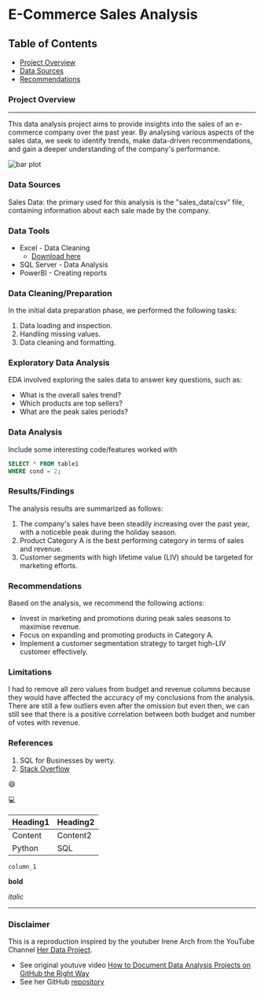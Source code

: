 # E-Commerce Sales Analysis

## Table of Contents

- [Project Overview](#project-overview)
- [Data Sources](#data-sources)
- [Recommendations](#recommendations)

### Project Overview
---

This data analysis project aims to provide insights into the sales of an e-commerce company over the past year. By analysing various aspects of the sales data, we seek to identify trends, make data-driven recommendations, and gain a deeper understanding of the company's performance.

![bar plot](https://github.com/tomthescientist3001/replica_youtuber_0001/assets/161260467/13ae6fa0-1b86-4f5e-86a7-ca15f7b343f1)


### Data Sources

Sales Data: the primary used for this analysis is the "sales_data/csv" file, containing information about each sale made by the company.

### Data Tools

- Excel - Data Cleaning
  - [Download here](https://microsoft.com)
- SQL Server - Data Analysis
- PowerBI - Creating reports



### Data Cleaning/Preparation

In the initial data preparation phase, we performed the following tasks:
1. Data loading and inspection.
2. Handling missing values.
3. Data cleaning and formatting.

### Exploratory Data Analysis

EDA involved exploring the sales data to answer key questions, such as:

- What is the overall sales trend?
- Which products are top sellers?
- What are the peak sales periods?

### Data Analysis

Include some interesting code/features worked with

```sql
SELECT * FROM table1
WHERE cond = 2;
```

### Results/Findings

The analysis results are summarized as follows:
1. The company's sales have been steadily increasing over the past year, with a noticeble peak during the holiday season.
2. Product Category A is the best performing category in terms of sales and revenue.
3. Customer segments with high lifetime value (LIV) should be targeted for marketing efforts.

### Recommendations

Based on the analysis, we recommend the following actions:
- Invest in marketing and promotions during peak sales seasons to maximise revenue.
- Focus on expanding and promoting products in Category A.
- Implement a customer segmentation strategy to target high-LIV customer effectively.

### Limitations

I had to remove all zero values from budget and revenue columns because they would have affected the accuracy of my conclusions from the analysis. There are still a few outliers even after the omission but even then, we can still see that there is a positive correlation between both budget and number of votes with revenue.

### References

1. SQL for Businesses by werty.
2. [Stack Overflow](https://stack.com)

😄

💻

|Heading1|Heading2|
|--------|--------|
|Content|Content2|
|Python|SQL|

`column_1`

**bold**

*italic*

---
### Disclaimer

This is a reproduction inspired by the youtuber Irene Arch from the YouTube Channel [Her Data Project](https://www.youtube.com/@herdataproject).
- See original youtuve video [How to Document Data Analysis Projects on GitHub the Right Way](https://youtu.be/0N9xekdKCwk?si=j101WvmVot7zvaYu)
- See her GitHub [repository](https://github.com/Irene-arch/Documenting_Example)






